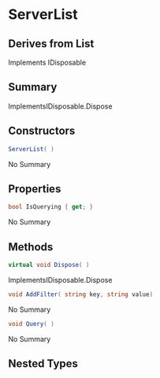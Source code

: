 # ServerList

## Derives from List<Entry>
Implements IDisposable

## Summary

ImplementsIDisposable.Dispose
## Constructors

```c#
ServerList( ) 
```
No Summary
## Properties

```c#
bool IsQuerying { get; } 
```
No Summary
## Methods

```c#
virtual void Dispose( ) 
```
ImplementsIDisposable.Dispose
```c#
void AddFilter( string key, string value) 
```
No Summary
```c#
void Query( ) 
```
No Summary
## Nested Types


